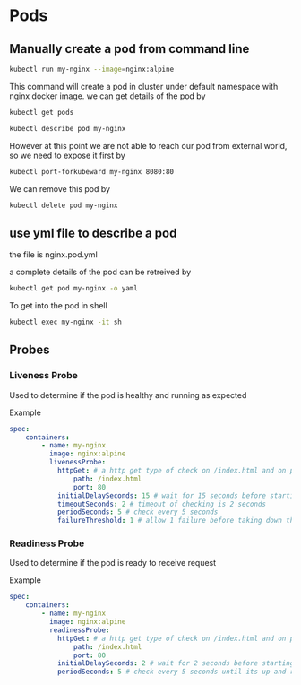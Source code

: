 # Pods

## Manually create a pod from command line

``` bash
kubectl run my-nginx --image=nginx:alpine
```

This command will create a pod in cluster under default namespace with nginx docker image. we can get details of the pod by

``` bash
kubectl get pods

kubectl describe pod my-nginx
```

However at this point we are not able to reach our pod from external world, so we need to expose it first by

``` bash
kubectl port-forkubeward my-nginx 8080:80
```

We can remove this pod by

``` bash
kubectl delete pod my-nginx
```

## use yml file to describe a pod

the file is nginx.pod.yml

a complete details of the pod can be retreived by 

``` bash
kubectl get pod my-nginx -o yaml
```

To get into the pod in shell

``` bash
kubectl exec my-nginx -it sh
```

## Probes

### Liveness Probe

Used to determine if the pod is healthy and running as expected

Example

``` yaml
spec:
    containers:
        - name: my-nginx
          image: nginx:alpine
          livenessProbe:
            httpGet: # a http get type of check on /index.html and on port 80 and expects success or failure or Unknown as result
                path: /index.html
                port: 80
            initialDelaySeconds: 15 # wait for 15 seconds before starting to check
            timeoutSeconds: 2 # timeout of checking is 2 seconds
            periodSeconds: 5 # check every 5 seconds
            failureThreshold: 1 # allow 1 failure before taking down the pod
```

### Readiness Probe

Used to determine if the pod is ready to receive request

Example

``` yaml
spec:
    containers:
        - name: my-nginx
          image: nginx:alpine
          readinessProbe:
            httpGet: # a http get type of check on /index.html and on port 80 and expects success or failure or Unknown as result
                path: /index.html
                port: 80
            initialDelaySeconds: 2 # wait for 2 seconds before starting to check
            periodSeconds: 5 # check every 5 seconds until its up and running
```

